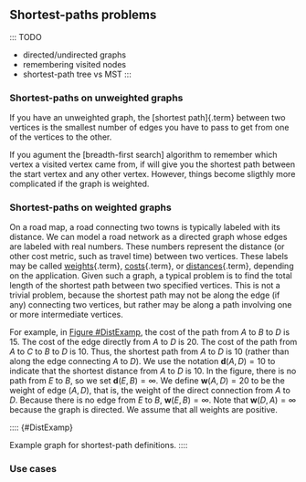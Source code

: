 
## Shortest-paths problems

::: TODO
- directed/undirected graphs
- remembering visited nodes
- shortest-path tree vs MST
:::


### Shortest-paths on unweighted graphs

If you have an unweighted graph, the [shortest path]{.term} between two vertices is the smallest number of edges you
have to pass to get from one of the vertices to the other.

If you agument the [breadth-first search]
algorithm to remember which vertex a visited vertex came
from, if will give you the shortest path between the start vertex and
any other vertex. However, things become sligthly more complicated if
the graph is weighted.

### Shortest-paths on weighted graphs

On a road map, a road connecting two towns is typically labeled with its
distance. We can model a road network as a directed graph whose edges
are labeled with real numbers. These numbers represent the distance (or
other cost metric, such as travel time) between two vertices. These
labels may be called [weights](#weight){.term},
[costs](#cost){.term}, or
[distances](#distance){.term}, depending on the
application. Given such a graph, a typical problem is to find the total
length of the shortest path between two specified vertices. This is not
a trivial problem, because the shortest path may not be along the edge
(if any) connecting two vertices, but rather may be along a path
involving one or more intermediate vertices.

For example, in [Figure #DistExamp](#DistExamp),
the cost of the path from $A$ to $B$ to $D$ is 15. The cost
of the edge directly from $A$ to $D$ is 20. The cost of the path from
$A$ to $C$ to $B$ to $D$ is 10. Thus, the shortest path from $A$ to $D$
is 10 (rather than along the edge connecting $A$ to $D$). We use the
notation $\mathbf{d}(A, D) = 10$ to indicate that the shortest distance
from $A$ to $D$ is 10. In the figure, there is no path from $E$ to $B$, so we set
$\mathbf{d}(E, B) = \infty$. We define $\mathbf{w}(A, D) = 20$ to be the
weight of edge $(A, D)$, that is, the weight of the direct connection
from $A$ to $D$. Because there is no edge from $E$ to $B$,
$\mathbf{w}(E, B) = \infty$. Note that $\mathbf{w}(D, A) = \infty$
because the graph is directed. We assume that all weights are positive.

:::: {#DistExamp}
<inlineav id="DistanceExampCON" src="Graph/DistanceExampCON.js" name="Graph/DistanceExampCON" static/>

Example graph for shortest-path definitions.
::::

### Use cases
